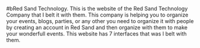 #bRed Sand Technology.
This is the website of the Red Sand Technology Company that I belt it with them. This company is helping you to organize your events, blogs, parties, or any other you need to organize it with people by creating an account in Red Sand and then organize with them to make your wonderfull events.
This website has 7 interfaces that was I belt with them.
